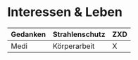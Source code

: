 # Interessen & Leben

| Gedanken        | Strahlenschutz           | ZXD  
| ------------- |-------------| -----
| Medi      | Körperarbeit | X 

